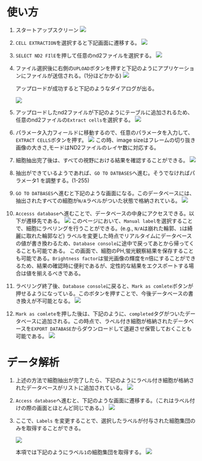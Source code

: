 # 使い方

1. スタートアップスクリーン
    ![](docs_images/1.png)

2. `CELL EXTRACTION`を選択すると下記画面に遷移する。
     ![](docs_images/2.png)
   
3. `SELECT ND2 FIlE`を押して任意のnd2ファイルを選択する。
    ![](docs_images/3.png)

4. ファイル選択後に右側の`UPLOAD`ボタンを押すと下記のようにアプリケーションにファイルが送信される。(1分ほどかかる)
     ![](docs_images/4.png)

    アップロードが成功すると下記のようなダイアログが出る。

    ![](docs_images/5.png)

5. アップロードしたnd2ファイルが下記のようにテーブルに追加されるため、任意のnd2ファイルの`Extract cells`を選択する。
     ![](docs_images/6.png)

6.  パラメータ入力フィールドに移動するので、任意のパラメータを入力して、`EXTRACT CELLS`ボタンを押す。
    ![](docs_images/7.png)
    この時、image sizeはフレームの切り抜き画像の大きさ,モードはND2ファイルのレイヤ数に対応する。

7. 細胞抽出完了後は、すべての視野における結果を確認することができる。
    ![](docs_images/8.png)

8. 抽出ができているようであれば、`GO TO DATBASES`へ進む。そうでなければパラメータ1 を調整する。(1-255)

9. `GO TO DATBASES`へ進むと下記のような画面になる。このデータベースには、抽出されたすべての細胞が`N/A`ラベルがついた状態で格納されている。
    ![](docs_images/9.png)

10. `Accesss database`へ進むことで、データベースの中身にアクセスできる。以下が遷移先である。
    ![](docs_images/10.png)
    このページにおいて、`Manual label`を選択することで、細胞にラベリングを行うことができる。(e.g., `N/A`は崩れた輪郭、`1`は綺麗に取れた輪郭など)
    ラベルを変更した時点でリアルタイムにデータベースの値が書き換わるため、`Database console`に途中で戻ってあとから帰ってくることも可能である。
    この画面で、細胞のPH,蛍光観察結果を保存することも可能である。`Brightness factor`は蛍光画像の輝度をn倍にすることができるため、結果の確認時に便利であるが、定性的な結果をエクスポートする場合は値を揃えるべきである。

11. ラベリング終了後、`Database console`に戻ると、`Mark as comlete`ボタンが押せるようになっている。このボタンを押すことで、今後データベースの書き換えが不可能となる。
     ![](docs_images/12.png)

12. `Mark as comlete`を押した後は、下記のように、`completed`タグがついたデータベースに追加される。この時点で、ラベル付き細胞が格納されたデータベースを`EXPORT DATABASE`からダウンロードして退避させ保管しておくことも可能である。
    ![](docs_images/db.png)
    
   
# データ解析

1. 上述の方法で細胞抽出が完了したら、下記のようにラベル付き細胞が格納されたデータベースがリストに追加されている。
    ![](docs_images/13.png)

2. `Access database`へ進むと、下記のような画面に遷移する。（これはラベル付けの際の画面とほとんど同じである。）
    ![](docs_images/14.png)

3. ここで、`Labels` を変更することで、選択したラベルが付与された細胞集団のみを取得することができる。

    ![](docs_images/15.png)
    
    本項では下記のようにラベル`1`の細胞集団を取得する。
    ![](docs_images/16.png)

